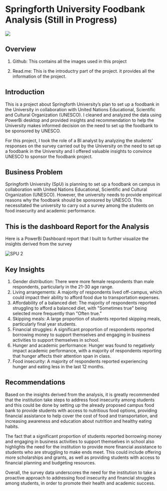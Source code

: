 # Springforth University Foodbank Analysis (Still in Progress)
![](studentdona.jpg)

## Overview

1. Github: This contains all the images used in this project

2. Read.me: This is the introductry part of the project. it provides all the information of the project.


## Introduction

This is a project about Springforth University’s plan to set up a foodbank in the University in collaboration with United Nations Educational, Scientific and Cultural Organization (UNESCO). I cleaned and analyzed the data using PowerBi desktop and provided insights and recommendation to help the University makes informed decision on the need to set up the foodbank to be sponsored by UNESCO.

For this project, I took the role of a BI analyst by analyzing the students’ responses on the survey carried out by the University on the need to set up a foodbank in the University and I offered valuable insights to convince UNESCO to sponsor the foodbank project.

## Business Problem 
Springforth University (SpU) is planning to set up a foodbank on campus in collaboration with United Nations Educational, Scientific and Cultural Organization (UNESCO). However, the university needs to provide empirical reasons why the foodbank should be sponsored by UNESCO. This necessitated the university to carry out a survey among the students on food insecurity and academic performance.

## This is the dashboard Report for the Analysis 

Here is a PowerBi Dashboard report that I built to further visualize the insights derived from the survey

![SPU 2](https://user-images.githubusercontent.com/109863083/234154697-2950bee7-c8ae-43a3-add8-7a17ccd76fd4.jpg)



## Key Insights
1. Gender distribution: There were more female respondents than male respondents, particularly in the 21-30 age range.
2. Living arrangements: A majority of respondents lived off-campus, which could impact their ability to afford food due to transportation expenses.
3. Affordability of a balanced diet: The majority of respondents reported struggling to afford a balanced diet, with "Sometimes true" being selected more frequently than "Often true."
4. Skipping meals: A large proportion of students reported skipping meals, particularly final year students.
5. Financial struggles: A significant proportion of respondents reported borrowing money to support themselves and engaging in business activities to support themselves in school.
6. Hunger and academic performance: Hunger was found to negatively impact academic performance, with a majority of respondents reporting that hunger affects their attention span in class.
7. Food insecurity: A majority of respondents reported experiencing hunger and eating less in the last 12 months.

## Recommendations

Based on the insights derived from the analysis, it is greatly recommended that the institution take steps to address food insecurity among students and this could be done by setting up the already proposed campus food bank to provide students with access to nutritious food options, providing financial assistance to help cover the cost of food and transportation, and increasing awareness and education about nutrition and healthy eating habits.

The fact that a significant proportion of students reported borrowing money and engaging in business activities to support themselves in school also highlights the need for the institution to provide more financial assistance to students who are struggling to make ends meet. This could include offering more scholarships and grants, as well as providing students with access to financial planning and budgeting resources.

Overall, the survey data underscores the need for the institution to take a proactive approach to addressing food insecurity and financial struggles among students, in order to promote their health and academic success.



